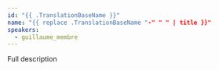 ```yaml
---
id: "{{ .TranslationBaseName }}"
name: "{{ replace .TranslationBaseName "-" " " | title }}"
speakers:
  - guillaume_membre
---
```


Full description
